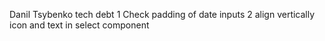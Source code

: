 Danil Tsybenko tech debt
1 Check padding of date inputs
2 align vertically icon and text in select component